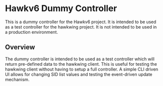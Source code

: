 # Hawkv6 Dummy Controller
This is a dummy controller for the Hawkv6 project. It is intended to be used as a test controller for the hawkwing project. It is not intended to be used in a production environment.

## Overview
The dummy controller is intended to be used as a test controller which will return pre-defined data to the hawkwing client. This is useful for testing the hawkwing client without having to setup a full controller. A simple CLI driven UI allows for changing SID list values and testing the event-driven update mechanism.